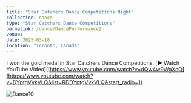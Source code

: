 ```yaml
---
title: "Star Catchers Dance Competitions Night"
collection: dance
type: "Star Catchers Dance Competitions"
permalink: /dance/DancePerformance2
venue: 
date: 2025-03-18
location: "Toronto, Canada"
---
```


I won the gold medal in Star Catchers Dance Competitions.
[▶️ Watch YouTube Video]([https://www.youtube.com/watch?v=dQw4w9WgXcQ](https://www.youtube.com/watch?v=DYptgVvkVLQ&list=RDDYptgVvkVLQ&start_radio=1)


![Dance10](https://www.tiffu.ca/images/dance11.JPEG)
